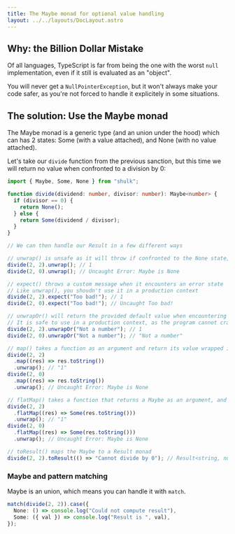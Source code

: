 ```yaml
---
title: The Maybe monad for optional value handling
layout: ../../layouts/DocLayout.astro
---
```


## Why: the Billion Dollar Mistake

Of all languages, TypeScript is far from being the one with the worst `null` implementation, even if it still is evaluated as an "object".

You will never get a `NullPointerException`, but it won't always make your code safer, as you're not forced to handle it explicitely in some situations.

## The solution: Use the Maybe monad

The Maybe monad is a generic type (and an union under the hood) which can has 2 states: Some (with a value attached), and None (with no value attached).

Let's take our `divide` function from the previous sanction, but this time we will return no value when confronted to a division by 0:

```ts
import { Maybe, Some, None } from "shulk";

function divide(dividend: number, divisor: number): Maybe<number> {
  if (divisor == 0) {
    return None();
  } else {
    return Some(dividend / divisor);
  }
}

// We can then handle our Result in a few different ways

// unwrap() is unsafe as it will throw if confronted to the None state, but can be useful for prototyping
divide(2, 2).unwrap(); // 1
divide(2, 0).unwrap(); // Uncaught Error: Maybe is None

// expect() throws a custom message when it encounters an error state
// Like unwrap(), you shoudn't use it in a production context
divide(2, 2).expect("Too bad!"); // 1
divide(2, 0).expect("Too bad!"); // Uncaught Too bad!

// unwrapOr() will return the provided default value when encountering a None state
// It is safe to use in a production context, as the program cannot crash
divide(2, 2).unwrapOr("Not a number"); // 1
divide(2, 0).unwrapOr("Not a number"); // "Not a number"

// map() takes a function as an argument and return its value wrapped in a Some state, or a None state
divide(2, 2)
  .map((res) => res.toString())
  .unwrap(); // "1"
divide(2, 0)
  .map((res) => res.toString())
  .unwrap(); // Uncaught Error: Maybe is None

// flatMap() takes a function that returns a Maybe as an argument, and return its value
divide(2, 2)
  .flatMap((res) => Some(res.toString()))
  .unwrap(); // "1"
divide(2, 0)
  .flatMap((res) => Some(res.toString()))
  .unwrap(); // Uncaught Error: Maybe is None

// toResult() maps the Maybe to a Result monad
divide(2, 2).toResult(() => "Cannot divide by 0"); // Result<string, number>
```

### Maybe and pattern matching

Maybe is an union, which means you can handle it with `match`.

```ts
match(divide(2, 2)).case({
  None: () => console.log("Could not compute result"),
  Some: ({ val }) => console.log("Result is ", val),
});
```
